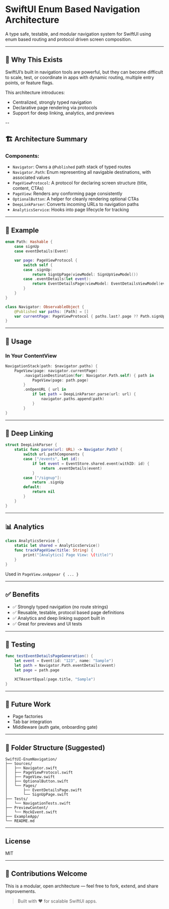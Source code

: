 # SwiftUI Enum Based Navigation Architecture

A type safe, testable, and modular navigation system for SwiftUI using enum based routing and protocol driven screen composition.

---

## 📌 Why This Exists

SwiftUI’s built in navigation tools are powerful, but they can become difficult to scale, test, or coordinate in apps with dynamic routing, multiple entry points, or feature flags.

This architecture introduces:

* Centralized, strongly typed navigation
* Declarative page rendering via protocols
* Support for deep linking, analytics, and previews

 --

## 🏗 Architecture Summary

### Components:

* `Navigator`: Owns a `@Published` path stack of typed routes
* `Navigator.Path`: Enum representing all navigable destinations, with associated values
* `PageViewProtocol`: A protocol for declaring screen structure (title, content, CTAs)
* `PageView`: Renders any conforming page consistently
* `OptionalButton`: A helper for cleanly rendering optional CTAs
* `DeepLinkParser`: Converts incoming URLs to navigation paths
* `AnalyticsService`: Hooks into page lifecycle for tracking

---

## 🧩 Example

```swift
enum Path: Hashable {
    case signUp
    case eventDetails(Event)

    var page: PageViewProtocol {
        switch self {
        case .signUp:
            return SignUpPage(viewModel: SignUpViewModel())
        case .eventDetails(let event):
            return EventDetailsPage(viewModel: EventDetailsViewModel(event: event))
        }
    }
}

class Navigator: ObservableObject {
    @Published var paths: [Path] = []
    var currentPage: PageViewProtocol { paths.last?.page ?? Path.signUp.page }
}
```

---

## 🧭 Usage

### In Your ContentView

```swift
NavigationStack(path: $navigator.paths) {
    PageView(page: navigator.currentPage)
        .navigationDestination(for: Navigator.Path.self) { path in
            PageView(page: path.page)
        }
        .onOpenURL { url in
            if let path = DeepLinkParser.parse(url: url) {
                navigator.paths.append(path)
            }
        }
}
```

---

## 🔗 Deep Linking

```swift
struct DeepLinkParser {
    static func parse(url: URL) -> Navigator.Path? {
        switch url.pathComponents {
        case ["/events", let id]:
            if let event = EventStore.shared.event(withID: id) {
                return .eventDetails(event)
            }
        case ["/signup"]:
            return .signUp
        default:
            return nil
        }
    }
}
```

---

## 📊 Analytics

```swift
class AnalyticsService {
    static let shared = AnalyticsService()
    func trackPageView(title: String) {
        print("[Analytics] Page View: \(title)")
    }
}
```

Used in `PageView.onAppear { ... }`

---

## ✅ Benefits

* ✅ Strongly typed navigation (no route strings)
* ✅ Reusable, testable, protocol based page definitions
* ✅ Analytics and deep linking support built in
* ✅ Great for previews and UI tests

---

## 🧪 Testing

```swift
func testEventDetailsPageGeneration() {
    let event = Event(id: "123", name: "Sample")
    let path = Navigator.Path.eventDetails(event)
    let page = path.page

    XCTAssertEqual(page.title, "Sample")
}
```

---

## 🧰 Future Work

* Page factories
* Tab bar integration
* Middleware (auth gate, onboarding gate)

---

## 📂 Folder Structure (Suggested)

```
SwiftUI-EnumNavigation/
├── Sources/
│   ├── Navigator.swift
│   ├── PageViewProtocol.swift
│   ├── PageView.swift
│   ├── OptionalButton.swift
│   └── Pages/
│       ├── EventDetailsPage.swift
│       └── SignUpPage.swift
├── Tests/
│   └── NavigationTests.swift
├── PreviewContent/
│   └── MockEvent.swift
├── ExampleApp/
└── README.md
```

---

## License

MIT

---

## 🙌 Contributions Welcome

This is a modular, open architecture — feel free to fork, extend, and share improvements.

> Built with ❤️ for scalable SwiftUI apps.
